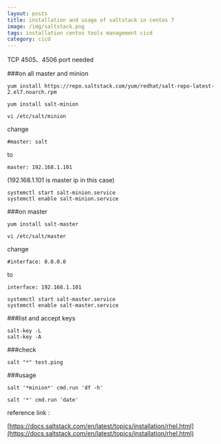 ```yaml
---
layout: posts
title: installation and usage of saltstack in centos 7
image: /img/saltstack.png
tags: installation centos tools management cicd
category: cicd
---
```


TCP 4505、4506 port needed

###on all master and minion

```
yum install https://repo.saltstack.com/yum/redhat/salt-repo-latest-2.el7.noarch.rpm

yum install salt-minion

vi /etc/salt/minion
```

change
```
#master: salt
```
to
```
master: 192.168.1.101
```
(192.168.1.101 is master ip in this case)

```
systemctl start salt-minion.service
systemctl enable salt-minion.service
```

###on master

```
yum install salt-master

vi /etc/salt/master
```

change
```
#interface: 0.0.0.0
```
to
```
interface: 192.168.1.101
```

```
systemctl start salt-master.service
systemctl enable salt-master.service
```

###list and accept keys
```
salt-key -L
salt-key -A
```

###check
```
salt "*" test.ping
```

###usage
```
salt '*minion*' cmd.run 'df -h'
```

```
salt '*' cmd.run 'date'
```

reference link :

[https://docs.saltstack.com/en/latest/topics/installation/rhel.html](https://docs.saltstack.com/en/latest/topics/installation/rhel.html)

